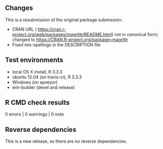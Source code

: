 ## Changes

This is a resubmission of the original package submission:

- CRAN URL ( https://cran.r-project.org/web/packages/magrittr/README.html) not in canonical form; changed to https://CRAN.R-project.org/package=magrittr
- Fixed mis-spellings in the DESCRIPTION file

## Test environments

* local OS X install, R 3.3.3
* ubuntu 12.04 (on travis-ci), R 3.3.3
* Windows (on apveyor)
* win-builder (devel and release)

## R CMD check results

0 errors | 0 warnings | 0 note


## Reverse dependencies

This is a new release, so there are no reverse dependencies.

